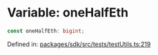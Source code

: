 # Variable: oneHalfEth

```ts
const oneHalfEth: bigint;
```

Defined in: [packages/sdk/src/tests/testUtils.ts:219](https://github.com/towns-protocol/towns/blob/0db1fd0ac7258e8db8cedfb6183e8eade8284fa1/packages/sdk/src/tests/testUtils.ts#L219)
